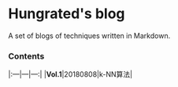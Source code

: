 # Hungrated's blog
A set of blogs of techniques written in Markdown.

### Contents

|:—|—|—:|
|**Vol.1**|20180808|k-NN算法|